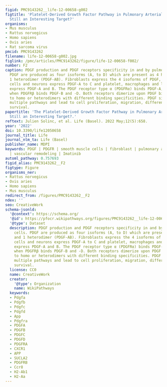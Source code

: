 ```yaml
---
figid: PMC9143262__life-12-00658-g002
figtitle: 'Platelet-Derived Growth Factor Pathway in Pulmonary Arterial Hypertension:
  Still an Interesting Target?'
organisms:
- Mus musculus
- Rattus norvegicus
- Homo sapiens
- Ovis aries
- Rat sarcoma virus
pmcid: PMC9143262
filename: life-12-00658-g002.jpg
figlink: /pmc/articles/PMC9143262/figure/life-12-00658-f002/
number: F2
caption: PDGF production and PDGF receptors specificity in and by pulmonary cells.
  PDGF are produced as four isoforms (A, to D) which are present as 4 homodimers and
  1 heterodimer (PDGF-AB). Fibroblasts express the 4 isoforms of PDGF, endothelial
  cells and neurons express PDGF-A to C and platelet, macrophages and lymphocytes
  express PDGF-A and B. The PDGF receptor type α (PDGFRα) binds PDGF-A, -B and -C
  when PDGFRβ binds PDGF-B and -D. Both receptors dimerize upon PDGF binding leading
  to homo or heterodimers with different binding specificities. PDGF signaling involves
  multiple pathways and lead to cell proliferation, migration, differentiation and
  survival.
papertitle: 'The Platelet-Derived Growth Factor Pathway in Pulmonary Arterial Hypertension:
  Still an Interesting Target?.'
reftext: Julien Solinc, et al. Life (Basel). 2022 May;12(5):658.
year: '2022'
doi: 10.3390/life12050658
journal_title: Life
journal_nlm_ta: Life (Basel)
publisher_name: MDPI
keywords: PDGF | PDGFR | smooth muscle cells | fibroblast | pulmonary arterial hypertension
  | vascular remodeling | Imatinib
automl_pathway: 0.757693
figid_alias: PMC9143262__F2
figtype: Figure
organisms_ner:
- Rattus norvegicus
- Ovis aries
- Homo sapiens
- Mus musculus
redirect_from: /figures/PMC9143262__F2
ndex: ''
seo: CreativeWork
schema-jsonld:
  '@context': https://schema.org/
  '@id': https://pfocr.wikipathways.org/figures/PMC9143262__life-12-00658-g002.html
  '@type': Dataset
  description: PDGF production and PDGF receptors specificity in and by pulmonary
    cells. PDGF are produced as four isoforms (A, to D) which are present as 4 homodimers
    and 1 heterodimer (PDGF-AB). Fibroblasts express the 4 isoforms of PDGF, endothelial
    cells and neurons express PDGF-A to C and platelet, macrophages and lymphocytes
    express PDGF-A and B. The PDGF receptor type α (PDGFRα) binds PDGF-A, -B and -C
    when PDGFRβ binds PDGF-B and -D. Both receptors dimerize upon PDGF binding leading
    to homo or heterodimers with different binding specificities. PDGF signaling involves
    multiple pathways and lead to cell proliferation, migration, differentiation and
    survival.
  license: CC0
  name: CreativeWork
  creator:
    '@type': Organization
    name: WikiPathways
  keywords:
  - Pdgfa
  - Pdgfb
  - Pdgfc
  - Pdgfd
  - App
  - Pdgfra
  - PDGFA
  - PDGFB
  - PDGFC
  - PDGFD
  - PDGFRA
  - CXCR1
  - APP
  - SUCLA2
  - PDGFRB
  - Ccr8
  - H2-Ab1
  - H2-Aa
---
```

